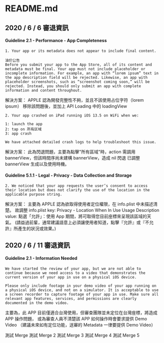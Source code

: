 # README.md

## 2020 / 6 / 6 審退資訊

#### Guideline 2.1 - Performance - App Completeness

```
1. Your app or its metadata does not appear to include final content. 

油价公告
Before you submit your app to the App Store, all of its content and metadata must be final. Your app must not include placeholder or incomplete information. For example, an app with “lorem ipsum” text in the app description field will be rejected. Likewise, an app with placeholder screenshots, such as “screenshot coming soon,” will be rejected. Instead, you should only submit an app with complete information and content throughout.
```

解決方案：
APPLE 認為開發完整性不夠，並且不該使用占位字符（lorem ipsum）
移除該問題後，並加上 API Loading 中的 loadingView
```
2. Your app crashed on iPad running iOS 13.5 on WiFi when we:

1: launch the app
2: tap on 所有区域
3: app crash 

We have attached detailed crash logs to help troubleshoot this issue.
```

解決方案：
此為閃退問題，主要為點擊"所有區域"時，action 需調用 bannerView，但該時間序尚未建構 bannerView，造成 nil 閃退
已調整bannerView 生成以及使用時機。

#### Guideline 5.1.1 - Legal - Privacy - Data Collection and Storage

```
2. We noticed that your app requests the user’s consent to access their location but does not clarify the use of the location in the applicable purpose string.
```

解決方案：
主要為 APPLE 認為欲取得使用者定位權限，在 info.plist 中未描述清楚。
故調整 info.plist
key: Privacy - Location When In Use Usage Description
value: 點選「允許」：使用 App 期間，將可取得您目前座標來呈現該區域的天氣。
(請益過前輩，通常建議語意上必須讓使用者知道，點擊『允許』或『不允許』所產生的狀況或效果。)



## 2020 / 6 / 11 審退資訊
#### Guideline 2.1 - Information Needed

```
We have started the review of your app, but we are not able to continue because we need access to a video that demonstrates the current version of your app in use on a physical iOS device.

Please only include footage in your demo video of your app running on a physical iOS device, and not on a simulator. It is acceptable to use a screen recorder to capture footage of your app in use. Make sure all relevant app features, services, and permissions are clearly documented in the demo video.
```

主要為，此 APP 目前僅適合台灣使用，但審查團隊並未定位在台灣座標，將造成 APP 操作問題，
或為審查人員不清楚該 APP 如何操作時會要求提供 Demo Video
（建議未來如有定位功能，送審的 Metadata 一律要提供 Demo Video）

測試 Merge
測試 Merge 2
測試 Merge 3
測試 Merge 4
測試 Merge 5
